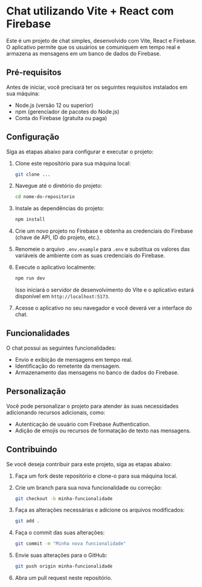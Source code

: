 # Chat utilizando Vite + React com Firebase

Este é um projeto de chat simples, desenvolvido com Vite, React e Firebase. O aplicativo permite que os usuários se comuniquem em tempo real e armazena as mensagens em um banco de dados do Firebase.

## Pré-requisitos

Antes de iniciar, você precisará ter os seguintes requisitos instalados em sua máquina:

- Node.js (versão 12 ou superior)
- npm (gerenciador de pacotes do Node.js)
- Conta do Firebase (gratuita ou paga)

## Configuração

Siga as etapas abaixo para configurar e executar o projeto:

1. Clone este repositório para sua máquina local:

   ```bash
   git clone ...
   ```

2. Navegue até o diretório do projeto:

   ```bash
   cd nome-do-repositorio
   ```

3. Instale as dependências do projeto:

   ```bash
   npm install
   ```

4. Crie um novo projeto no Firebase e obtenha as credenciais do Firebase (chave de API, ID do projeto, etc.).

5. Renomeie o arquivo `.env.example` para `.env` e substitua os valores das variáveis de ambiente com as suas credenciais do Firebase.

6. Execute o aplicativo localmente:

   ```bash
   npm run dev
   ```

   Isso iniciará o servidor de desenvolvimento do Vite e o aplicativo estará disponível em `http://localhost:5173`.

7. Acesse o aplicativo no seu navegador e você deverá ver a interface do chat.

## Funcionalidades

O chat possui as seguintes funcionalidades:

- Envio e exibição de mensagens em tempo real.
- Identificação do remetente da mensagem.
- Armazenamento das mensagens no banco de dados do Firebase.

## Personalização

Você pode personalizar o projeto para atender às suas necessidades adicionando recursos adicionais, como:

- Autenticação de usuário com Firebase Authentication.
- Adição de emojis ou recursos de formatação de texto nas mensagens.

## Contribuindo

Se você deseja contribuir para este projeto, siga as etapas abaixo:

1. Faça um fork deste repositório e clone-o para sua máquina local.

2. Crie um branch para sua nova funcionalidade ou correção:

   ```bash
   git checkout -b minha-funcionalidade
   ```

3. Faça as alterações necessárias e adicione os arquivos modificados:

   ```bash
   git add .
   ```

4. Faça o commit das suas alterações:

   ```bash
   git commit -m "Minha nova funcionalidade"
   ```

5. Envie suas alterações para o GitHub:

   ```bash
   git push origin minha-funcionalidade
   ```

6. Abra um pull request neste repositório.
